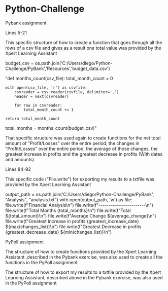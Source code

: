 # Python-Challenge
Pybank assignment

Lines 5-21

This specific structure of how to create a function that goes through all the rows of a csv file and gives as a result one total value was provided by 
the Xpert Learning Assistant

budget_csv = os.path.join('C:/Users/diego/Python-Challenge/PyBank','Resources','budget_data.csv')

"def months_count(csv_file):
    total_month_count = 0
    
    with open(csv_file, 'r') as csvfile:
        csvreader = csv.reader(csvfile, delimiter=',')
        header = next(csvreader)
        
        for row in csvreader:
            total_month_count += 1
    
    return total_month_count

total_months = months_count(budget_csv)"

That specific structure was used again to create functions for the net total amount of "Profit/Losses" over the entire period, the changes in "Profit/Losses" over the entire period, the average of those changes, the greatest increase in profits and the greatest decrease in profits (With dates and amounts)

Lines 84-92

This specific code ("File.write") for exporting my results to a txtfile was provided by the Xpert Learning Assistant

output_path = os.path.join('C:/Users/diego/Python-Challenge/PyBank', "Analysis", "analysis.txt")
with open(output_path, 'w') as file:
    file.write(f"Financial Analysis\n")
    file.write(f"-----------------------\n")
    file.write(f"Total Months {total_months}\n")
    file.write(f"Total ${total_amount}\n")
    file.write(f"Average Change ${average_change}\n")
    file.write(f"Greatest Increase in profits {greatest_increase_date} ${max(changes_list)}\n")
    file.write(f"Greatest Decrease in profits {greatest_decrease_date} ${min(changes_list)}\n")

PyPoll assignment

The structure of how to create functions provided by the Xpert Learning Assistant ,described in the Pybank exercise, was also used to create all the functions in the PyPoll assignment 

The structure of how to export my results to a txtfile provided by the Xpert Learning Assistant, described above in the Pybank exercise, was also used in the PyPoll assignment